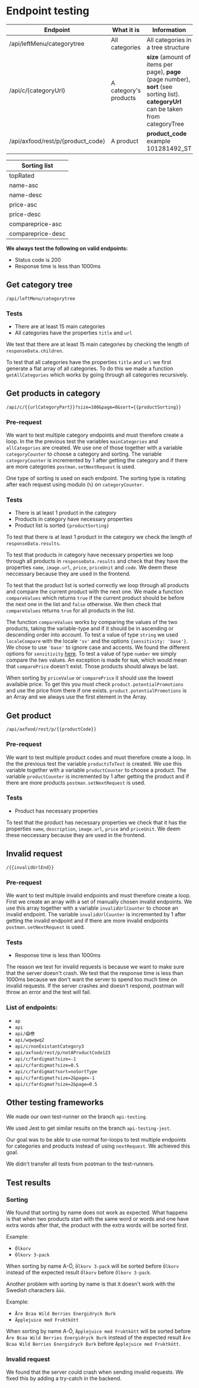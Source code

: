 # Endpoint testing

| Endpoint | What it is | Information |
| -------- | ---------- | ----------- |
| /api/leftMenu/categorytree | All categories | All categories in a tree structure |
| /api/c/{categoryUrl}| A category's products | **size** (amount of items per page), **page** (page number), **sort** (see sorting list). **categoryUrl** can be taken from categoryTree |
| /api/axfood/rest/p/{product_code} | A product | **product_code** example 101281492_ST |

| Sorting list |
| --- |
| topRated |
| name-asc |
| name-desc |
| price-asc |
| price-desc |
| compareprice-asc |
| compareprice-desc |

**We always test the following on valid endpoints:**
* Status code is 200
* Response time is less than 1000ms

## Get category tree

`/api/leftMenu/categorytree`

### Tests
* There are at least 15 main categories
* All categories have the properties `title` and `url`

We test that there are at least 15 main categories by checking the length of `responseData.children`. 

To test that all categories have the properties `title` and `url` we first generate a flat array of all categories. To do this we made a function `getAllCategories` which works by going through all categories recursively.

## Get products in category

`/api/c/{{urlCategoryPart}}?size=100&page=0&sort={{productSorting}}`

### Pre-request

We want to test multiple category endpoints and must therefore create a loop. In the the previous test the variables `mainCategories` and `allCategories` are created. We use one of those together with a variable `categoryCounter` to choose a category and sorting. The variable `categoryCounter` is incremented by 1 after getting the category and if there are more categories `postman.setNextRequest` is used.

One type of sorting is used on each endpoint. The sorting type is rotating after each request using modulo (`%`) on `categoryCounter`.

### Tests
* There is at least 1 product in the category
* Products in category have necessary properties
* Product list is sorted `{productSorting}`

To test that there is at least 1 product in the category we check the length of `responseData.results`.

To test that products in category have necessary properties we loop through all products in `responseData.results` and check that they have the properties `name`, `image.url`, `price`, `priceUnit` and `code`. We deem these neccessary because they are used in the frontend.

To test that the product list is sorted correctly we loop through all products and compare the current product with the next one. We made a function `compareValues` which returns `true` if the current product should be before the next one in the list and `false` otherwise. We then check that `compareValues` returns `true` for all products in the list.

The function `compareValues` works by comparing the values of the two products, taking the variable-type and if it should be in ascending or descending order into account. To test a value of type `string` we used `localeCompare` with the locale `'sv'` and the options `{sensitivity: 'base'}`. We chose to use `'base'` to ignore case and accents. We found the different options for `sensitivity` [here](https://developer.mozilla.org/en-US/docs/Web/JavaScript/Reference/Global_Objects/Intl/Collator/Collator#sensitivity). To test a value of type `number` we simply compare the two values. An exception is made for `NaN`, which would mean that `comparePrice` doesn't exist. Those products should always be last.

When sorting by `priceValue` or `comparePrice` it should use the lowest available price. To get this you must check `product.potentialPromotions` and use the price from there if one exists. `product.potentialPromotions` is an Array and we always use the first element in the Array.

## Get product

`/api/axfood/rest/p/{{productCode}}`

### Pre-request

We want to test multiple product codes and must therefore create a loop. In the the previous test the variable `productsToTest` is created. We use this variable together with a variable `productCounter` to choose a product. The variable `productCounter` is incremented by 1 after getting the product and if there are more products `postman.setNextRequest` is used. 

### Tests

* Product has necessary properties

To test that the product has necessary properties we check that it has the properties `name`, `description`, `image.url`, `price` and `priceUnit`. We deem these neccessary because they are used in the frontend. 

## Invalid request

`/{{invalidUrlEnd}}`

### Pre-request

We want to test multiple invalid endpoints and must therefore create a loop. First we create an array with a set of manually chosen invalid endpoints. We use this array together with a variable `invalidUrlCounter` to choose an invalid endpoint. The variable `invalidUrlCounter` is incremented by 1 after getting the invalid endpoint and if there are more invalid endpoints `postman.setNextRequest` is used.

### Tests

* Response time is less than 1000ms

The reason we test for invalid requests is because we want to make sure that the server doesn't crash. We test that the response time is less than 1000ms because we don't want the server to spend too much time on invalid requests. If the server crashes and doesn't respond, postman will throw an error and the test will fail. 

### List of endpoints: 
* `ap`
* `api`
* `api/😱😎`
* `api/wqwqwq2`
* `api/c/nonExistantCategory3`
* `api/axfood/rest/p/notAProductCode123`
* `api/c/fardigmat?size=-1`
* `api/c/fardigmat?size=0.5`
* `api/c/fardigmat?sort=noSortType`
* `api/c/fardigmat?size=2&page=-1`
* `api/c/fardigmat?size=2&page=0.5`

## Other testing frameworks

We made our own test-runner on the branch `api-testing`. 

We used Jest to get similar results on the branch `api-testing-jest`. 

Our goal was to be able to use normal for-loops to test multiple endpoints for categories and products instead of using `nextRequest`. We achieved this goal. 

We didn't transfer all tests from postman to the test-runners. 

## Test results

### Sorting

We found that sorting by name does not work as expected. 
What happens is that when two products start with the same word or words and one have extra words after that, the product with the extra words will be sorted first. 

Example: 

* `Ölkorv`
* `Ölkorv 3-pack`

When sorting by name A-Ö, `Ölkorv 3-pack` will be sorted before `Ölkorv` instead of the expected result `Ölkorv` before `Ölkorv 3-pack`. 

Another problem with sorting by name is that it doesn't work with the Swedish characters `åäö`.

Example:

* `Åre Bcaa Wild Berries Energidryck Burk`
* `Äpplejuice med Fruktkött`

When sorting by name A-Ö, `Äpplejuice med Fruktkött` will be sorted before `Åre Bcaa Wild Berries Energidryck Burk` instead of the expected result `Åre Bcaa Wild Berries Energidryck Burk` before `Äpplejuice med Fruktkött`.

### Invalid request

We found that the server could crash when sending invalid requests. We fixed this by adding a try-catch in the backend. 

